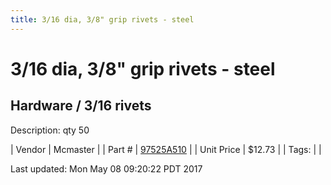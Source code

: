 ```yaml
---
title: 3/16 dia, 3/8" grip rivets - steel
---
```


# 3/16 dia, 3/8" grip rivets - steel
## Hardware / 3/16 rivets
Description: 	qty 50 

| Vendor | Mcmaster | 
| Part # | [97525A510](https://www.mcmaster.com/#97525A510) | 
| Unit Price | $12.73 | 
| Tags: |  | 

Last updated: Mon May 08 09:20:22 PDT 2017